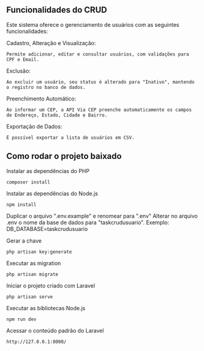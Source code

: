 ## Funcionalidades do CRUD
Este sistema oferece o gerenciamento de usuários com as seguintes funcionalidades:

Cadastro, Alteração e Visualização:
```
Permite adicionar, editar e consultar usuários, com validações para CPF e Email.
```
Exclusão:
```
Ao excluir um usuário, seu status é alterado para "Inativo", mantendo o registro no banco de dados.
```
Preenchimento Automático:
```
Ao informar um CEP, a API Via CEP preenche automaticamente os campos de Endereço, Estado, Cidade e Bairro.
```
Exportação de Dados: 
```
É possível exportar a lista de usuários em CSV.
```

## Como rodar o projeto baixado
Instalar as dependências do PHP
```
composer install
```

Instalar as dependências do Node.js
```
npm install
```

Duplicar o arquivo ".env.example" e renomear para ".env"
Alterar no arquivo .env o nome da base de dados para "taskcrudusuario". Exemplo: DB_DATABASE=taskcrudusuario

Gerar a chave
```
php artisan key:generate
```

Executar as migration
```
php artisan migrate
```

Iniciar o projeto criado com Laravel
```
php artisan serve
```

Executar as bibliotecas Node.js
```
npm run dev
```

Acessar o conteúdo padrão do Laravel
```
http://127.0.0.1:8000/
